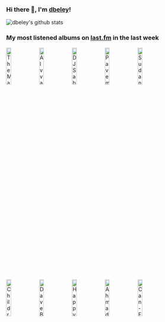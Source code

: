 ### Hi there 👋, I'm [dbeley](https://dbeley.ovh/en)!

![dbeley's github stats](https://github-readme-stats.vercel.app/api?username=dbeley)

### My most listened albums on [last.fm](https://www.last.fm/user/d_beley) in the last week

[<img src='https://lastfm.freetls.fastly.net/i/u/300x300/1175749c0c20b87dffd37b8ea75fffe7.jpg' width='16%' height='16%' alt='The Magnetic Fields - The Wayward Bus / Distant Plastic Trees'>](https://www.last.fm/music/the%2bmagnetic%2bfields/the%2bwayward%2bbus%2b%252f%2bdistant%2bplastic%2btrees)&nbsp;
[<img src='https://lastfm.freetls.fastly.net/i/u/300x300/e41b308ca8a94f72e26a79320a3bf313.jpg' width='16%' height='16%' alt='Alvvays - Blue Rev'>](https://www.last.fm/music/alvvays/blue%2brev)&nbsp;
[<img src='https://lastfm.freetls.fastly.net/i/u/300x300/25cc466e31139013b0bfd4b275e8ef4e.jpg' width='16%' height='16%' alt='DJ Sabrina The Teenage DJ - Charmed'>](https://www.last.fm/music/dj%2bsabrina%2bthe%2bteenage%2bdj/charmed)&nbsp;
[<img src='https://lastfm.freetls.fastly.net/i/u/300x300/515b7450118c4ff0b8d0a9ad2b4375ec.png' width='16%' height='16%' alt='Pavement - Crooked Rain, Crooked Rain'>](https://www.last.fm/music/pavement/crooked%2brain%252c%2bcrooked%2brain)&nbsp;
[<img src='https://lastfm.freetls.fastly.net/i/u/300x300/b25931cc6991394dacfc6e50bdbe31ac.jpg' width='16%' height='16%' alt='Sudan Archives - Athena'>](https://www.last.fm/music/sudan%2barchives/athena)&nbsp;
<br>
[<img src='https://lastfm.freetls.fastly.net/i/u/300x300/381737fd59cb42a89fc2686d93204717.png' width='16%' height='16%' alt='Children of Bodom - Follow the Reaper'>](https://www.last.fm/music/children%2bof%2bbodom/follow%2bthe%2breaper)&nbsp;
[<img src='https://lastfm.freetls.fastly.net/i/u/300x300/861822f12e98662304a6d37be1c2fc33.png' width='16%' height='16%' alt='Dave Brubeck - Time In'>](https://www.last.fm/music/dave%2bbrubeck/time%2bin)&nbsp;
[<img src='https://lastfm.freetls.fastly.net/i/u/300x300/c86b29cb8a0722ca4fb484499f8e7cb6.jpg' width='16%' height='16%' alt='Happyness - Write In'>](https://www.last.fm/music/happyness/write%2bin)&nbsp;
[<img src='https://lastfm.freetls.fastly.net/i/u/300x300/2d6aa2fb662841f2ae4f37b69240021b.jpg' width='16%' height='16%' alt='Ahmad Jamal Trio - Count Em 88'>](https://www.last.fm/music/ahmad%2bjamal%2btrio/count%2b%2527em%2b88)&nbsp;
[<img src='https://lastfm.freetls.fastly.net/i/u/300x300/7e6b9e7e67914808b7ead5cb0dd50e6f.png' width='16%' height='16%' alt='Can - Future Days'>](https://www.last.fm/music/can/future%2bdays)&nbsp;
<br>
